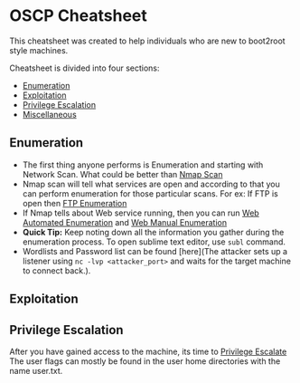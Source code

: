 # OSCP Cheatsheet

This cheatsheet was created to help individuals who are new to boot2root style machines.

Cheatsheet is divided into four sections:

* [Enumeration](https://github.com/shubhamagrawal7/OSCP-cheatsheet/tree/main/Enumeration)
* [Exploitation](https://github.com/shubhamagrawal7/OSCP-cheatsheet/tree/main/Exploitation)
* [Privilege Escalation](https://github.com/shubhamagrawal7/OSCP-cheatsheet/tree/main/Privilege%20Escalation)
* [Miscellaneous](https://github.com/shubhamagrawal7/OSCP-cheatsheet/tree/main/Miscellaneous)

## Enumeration

* The first thing anyone performs is Enumeration and starting with Network Scan. What could be better than [Nmap Scan](https://github.com/shubhamagrawal7/OSCP-cheatsheet/blob/main/Enumeration/Network/Nmap.md)
* Nmap scan will tell what services are open and according to that you can perform enumeration for those particular scans. For ex: If FTP is open then [FTP Enumeration](https://github.com/shubhamagrawal7/OSCP-cheatsheet/blob/main/Enumeration/Network/FTP.md)
* If Nmap tells about Web service running, then you can run [Web Automated Enumeration](https://github.com/shubhamagrawal7/OSCP-cheatsheet/blob/main/Enumeration/Web/Automated%20Enumeration.md) and [Web Manual Enumeration](https://github.com/shubhamagrawal7/OSCP-cheatsheet/blob/main/Enumeration/Web/Manual%20Enumeration.md)
* **Quick Tip:** Keep noting down all the information you gather during the enumeration process. To open sublime text editor, use `subl` command.
* Wordlists and Password list can be found [here](The attacker sets up a listener using `nc -lvp <attacker_port>` and waits for the target machine to connect back.).

## Exploitation


## Privilege Escalation

After you have gained access to the machine, its time to [Privilege Escalate]()
The user flags can mostly be found in the user home directories with the name user.txt.
